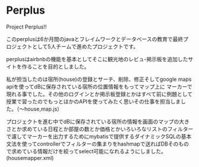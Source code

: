 # Perplus
Project Perplus!! 

このperplusは6か月間のjavaとフレイムワークとデータベースの教育で最終プロジェクトとして5人チームで進めたプロジェクトです。

perplusはairbnbの機能を基本としてそこに観光地のレビュ-掲示板を追加したサイトを作ることを目的としました。

私が担当したのは宿所(house)の登録とサーチ、削除、修正そしてgoogle maps apiを使ってdBに保存されている宿所の位置情報をもってマップ上に
マーカーで現れる事でした。その他のログインとか掲示板登録とかはすべて前に例題として授業で習ったのでもっとほかのAPIを使ってみたく思いその仕事を担当しました。（～house,map.js）

プロジェクトを進む中でdBに保存されている宿所の情報を画面のマップの大きさとか求めている日程とか部屋の数とか価格とかいろいろなリストのフィルターで濾してマーカーを出力するためにmybatisで提供するダイナミックSQLの基本文法を使ってcontrollerでフィルターの集まりをhashmapで送ればDBそのもので求めている情報だけを絞ってselect可能になれるようにしました。(housemapper.xml)

